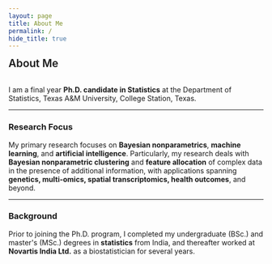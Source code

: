 ```yaml
---
layout: page
title: About Me
permalink: /
hide_title: true
---
```


<span style="font-size:1.5em; font-weight:600;">About Me</span>
<br><br>

I am a final year **Ph.D. candidate in Statistics** at the Department of Statistics, Texas A&M University, College Station, Texas. 

---

### Research Focus
My primary research focuses on **Bayesian nonparametrics**, **machine learning**, and **artificial intelligence**. Particularly, my research deals with **Bayesian nonparametric clustering** and **feature allocation** of complex data in the presence of additional information, with applications spanning **genetics, multi-omics, spatial transcriptomics, health outcomes**, and beyond.

---

### Background
Prior to joining the Ph.D. program, I completed my undergraduate (BSc.) and master's (MSc.) degrees in **statistics** from India, and thereafter worked at **Novartis India Ltd.** as a biostatistician for several years.
